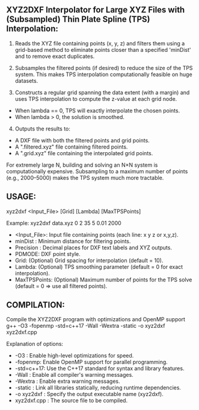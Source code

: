 XYZ2DXF Interpolator for Large XYZ Files with (Subsampled)
Thin Plate Spline (TPS) Interpolation:
----------------------------------------------------------------------------

1. Reads the XYZ file containing points (x, y, z) and filters them using a
 grid-based method to eliminate points closer than a specified 'minDist'
 and to remove exact duplicates.
 
2. Subsamples the filtered points (if desired) to reduce the size of the TPS
 system. This makes TPS interpolation computationally feasible on huge datasets.

3. Constructs a regular grid spanning the data extent (with a margin) and uses
 TPS interpolation to compute the z-value at each grid node.
 - When lambda == 0, TPS will exactly interpolate the chosen points.
 - When lambda > 0, the solution is smoothed.

4. Outputs the results to:
 - A DXF file with both the filtered points and grid points.
 - A ".filtered.xyz" file containing filtered points.
 - A ".grid.xyz" file containing the interpolated grid points.

For extremely large N, building and solving an N×N system is computationally
expensive. Subsampling to a maximum number of points (e.g., 2000–5000) makes
the TPS system much more tractable.

USAGE:
------
 xyz2dxf <Input_File> <minDist> <Precision> <PDMODE> [Grid] [Lambda] [MaxTPSPoints]

 Example:
 xyz2dxf data.xyz 0 2 35 5 0.01 2000

 - <Input_File>: Input file containing points (each line: x y z or x,y,z).
 - minDist : Minimum distance for filtering points.
 - Precision : Decimal places for DXF text labels and XYZ outputs.
 - PDMODE: DXF point style.
 - Grid: (Optional) Grid spacing for interpolation (default = 10).
 - Lambda: (Optional) TPS smoothing parameter (default = 0 for exact interpolation).
 - MaxTPSPoints: (Optional) Maximum number of points for the TPS solve
 (default = 0 ⇒ use all filtered points).

COMPILATION:
------------
 Compile the XYZ2DXF program with optimizations and OpenMP support
 g++ -O3 -fopenmp -std=c++17 -Wall -Wextra -static -o xyz2dxf xyz2dxf.cpp

 Explanation of options:
 - -O3 : Enable high-level optimizations for speed.
 - -fopenmp: Enable OpenMP support for parallel programming.
 - -std=c++17: Use the C++17 standard for syntax and library features.
 - -Wall : Enable all compiler's warning messages.
 - -Wextra : Enable extra warning messages.
 - -static : Link all libraries statically, reducing runtime dependencies.
 - -o xyz2dxf : Specify the output executable name (xyz2dxf).
 - xyz2dxf.cpp : The source file to be compiled.
